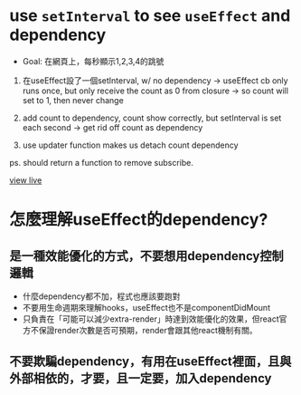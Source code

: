 # use `setInterval` to see `useEffect` and dependency


- Goal: 在網頁上，每秒顯示1,2,3,4的跳號
1. 在useEffect設了一個setInterval, w/ no dependency
->  useEffect cb only runs once, but only receive the count as 0 from closure
-> so count will set to 1, then never change

2. add count to dependency, count show correctly, but setInterval is set each second
-> get rid off count as dependency

3. use updater function makes us detach count dependency

ps. should return a function to remove subscribe.

[view live](https://replit.com/@yuwen-c/useEffectdependencysubscribe#src/App.jsx)


# 怎麼理解useEffect的dependency?

## 是一種效能優化的方式，不要想用dependency控制邏輯
- 什麼dependency都不加，程式也應該要跑對
- 不要用生命週期來理解hooks，useEffect也不是componentDidMount
- 只負責在「可能可以減少extra-render」時達到效能優化的效果，但react官方不保證render次數是否可預期，render會跟其他react機制有關。

## 不要欺騙dependency，有用在useEffect裡面，且與外部相依的，才要，且一定要，加入dependency


